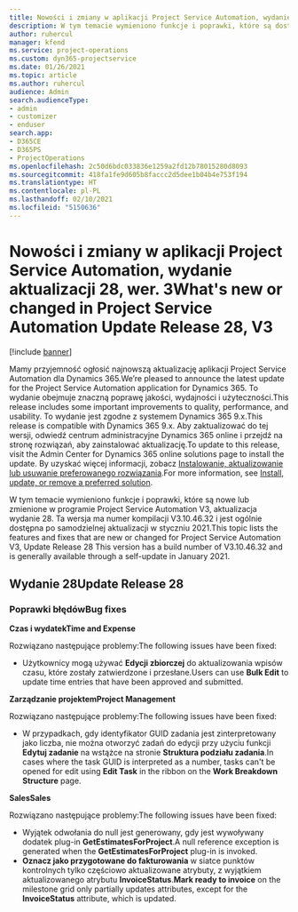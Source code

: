```yaml
---
title: Nowości i zmiany w aplikacji Project Service Automation, wydanie aktualizacji 28, wer. 3
description: W tym temacie wymieniono funkcje i poprawki, które są dostępne w aktualizacji Project Service Automation, wydanie 28, wersja 3.
author: ruhercul
manager: kfend
ms.service: project-operations
ms.custom: dyn365-projectservice
ms.date: 01/26/2021
ms.topic: article
ms.author: ruhercul
audience: Admin
search.audienceType:
- admin
- customizer
- enduser
search.app:
- D365CE
- D365PS
- ProjectOperations
ms.openlocfilehash: 2c50d6bdc033836e1259a2fd12b78015280d8093
ms.sourcegitcommit: 418fa1fe9d605b8faccc2d5dee1b04b4e753f194
ms.translationtype: HT
ms.contentlocale: pl-PL
ms.lasthandoff: 02/10/2021
ms.locfileid: "5150636"
---
```

# <a name="whats-new-or-changed-in-project-service-automation-update-release-28-v3"></a><span data-ttu-id="1acdc-103">Nowości i zmiany w aplikacji Project Service Automation, wydanie aktualizacji 28, wer. 3</span><span class="sxs-lookup"><span data-stu-id="1acdc-103">What's new or changed in Project Service Automation Update Release 28, V3</span></span>

[!include [banner](../includes/psa-now-project-operations.md)]

<span data-ttu-id="1acdc-104">Mamy przyjemność ogłosić najnowszą aktualizację aplikacji Project Service Automation dla Dynamics 365.</span><span class="sxs-lookup"><span data-stu-id="1acdc-104">We’re pleased to announce the latest update for the Project Service Automation application for Dynamics 365.</span></span> <span data-ttu-id="1acdc-105">To wydanie obejmuje znaczną poprawę jakości, wydajności i użyteczności.</span><span class="sxs-lookup"><span data-stu-id="1acdc-105">This release includes some important improvements to quality, performance, and usability.</span></span> <span data-ttu-id="1acdc-106">To wydanie jest zgodne z systemem Dynamics 365 9.x.</span><span class="sxs-lookup"><span data-stu-id="1acdc-106">This release is compatible with Dynamics 365 9.x.</span></span> <span data-ttu-id="1acdc-107">Aby zaktualizować do tej wersji, odwiedź centrum administracyjne Dynamics 365 online i przejdź na stronę rozwiązań, aby zainstalować aktualizację.</span><span class="sxs-lookup"><span data-stu-id="1acdc-107">To update to this release, visit the Admin Center for Dynamics 365 online solutions page to install the update.</span></span> <span data-ttu-id="1acdc-108">By uzyskać więcej informacji, zobacz [Instalowanie, aktualizowanie lub usuwanie preferowanego rozwiązania](https://docs.microsoft.com/power-platform/admin/install-remove-preferred-solution).</span><span class="sxs-lookup"><span data-stu-id="1acdc-108">For more information, see [Install, update, or remove a preferred solution](https://docs.microsoft.com/power-platform/admin/install-remove-preferred-solution).</span></span>

<span data-ttu-id="1acdc-109">W tym temacie wymieniono funkcje i poprawki, które są nowe lub zmienione w programie Project Service Automation V3, aktualizacja wydanie 28. Ta wersja ma numer kompilacji V3.10.46.32 i jest ogólnie dostępna po samodzielnej aktualizacji w styczniu 2021.</span><span class="sxs-lookup"><span data-stu-id="1acdc-109">This topic lists the features and fixes that are new or changed for Project Service Automation V3, Update Release 28 This version has a build number of V3.10.46.32 and is generally available through a self-update in January 2021.</span></span>

## <a name="update-release-28"></a><span data-ttu-id="1acdc-110">Wydanie 28</span><span class="sxs-lookup"><span data-stu-id="1acdc-110">Update Release 28</span></span>

### <a name="bug-fixes"></a><span data-ttu-id="1acdc-111">Poprawki błędów</span><span class="sxs-lookup"><span data-stu-id="1acdc-111">Bug fixes</span></span>

<span data-ttu-id="1acdc-112">**Czas i wydatek**</span><span class="sxs-lookup"><span data-stu-id="1acdc-112">**Time and Expense**</span></span>

<span data-ttu-id="1acdc-113">Rozwiązano następujące problemy:</span><span class="sxs-lookup"><span data-stu-id="1acdc-113">The following issues have been fixed:</span></span>

- <span data-ttu-id="1acdc-114">Użytkownicy mogą używać **Edycji zbiorczej** do aktualizowania wpisów czasu, które zostały zatwierdzone i przesłane.</span><span class="sxs-lookup"><span data-stu-id="1acdc-114">Users can use **Bulk Edit** to update time entries that have been approved and submitted.</span></span>

<span data-ttu-id="1acdc-115">**Zarządzanie projektem**</span><span class="sxs-lookup"><span data-stu-id="1acdc-115">**Project Management**</span></span>

<span data-ttu-id="1acdc-116">Rozwiązano następujące problemy:</span><span class="sxs-lookup"><span data-stu-id="1acdc-116">The following issues have been fixed:</span></span>

- <span data-ttu-id="1acdc-117">W przypadkach, gdy identyfikator GUID zadania jest zinterpretowany jako liczba, nie można otworzyć zadań do edycji przy użyciu funkcji **Edytuj zadanie** na wstążce na stronie **Struktura podziału zadania**.</span><span class="sxs-lookup"><span data-stu-id="1acdc-117">In cases where the task GUID is interpreted as a number, tasks can't be opened for edit using **Edit Task** in the ribbon on the **Work Breakdown Structure** page.</span></span>

<span data-ttu-id="1acdc-118">**Sales**</span><span class="sxs-lookup"><span data-stu-id="1acdc-118">**Sales**</span></span>

<span data-ttu-id="1acdc-119">Rozwiązano następujące problemy:</span><span class="sxs-lookup"><span data-stu-id="1acdc-119">The following issues have been fixed:</span></span>

- <span data-ttu-id="1acdc-120">Wyjątek odwołania do null jest generowany, gdy jest wywoływany dodatek plug-in **GetEstimatesForProject**.</span><span class="sxs-lookup"><span data-stu-id="1acdc-120">A null reference exception is generated when the **GetEstimatesForProject** plug-in is invoked.</span></span>
- <span data-ttu-id="1acdc-121">**Oznacz jako przygotowane do fakturowania** w siatce punktów kontrolnych tylko częściowo aktualizowane atrybuty, z wyjątkiem aktualizowanego atrybutu **InvoiceStatus**.</span><span class="sxs-lookup"><span data-stu-id="1acdc-121">**Mark ready to invoice** on the milestone grid only partially updates attributes, except for the **InvoiceStatus** attribute, which is updated.</span></span>

